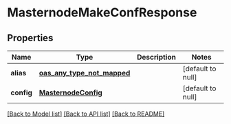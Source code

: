 # MasternodeMakeConfResponse
## Properties

| Name | Type | Description | Notes |
|------------ | ------------- | ------------- | -------------|
| **alias** | [**oas_any_type_not_mapped**](.md) |  | [default to null] |
| **config** | [**MasternodeConfig**](MasternodeConfig.md) |  | [default to null] |

[[Back to Model list]](../README.md#documentation-for-models) [[Back to API list]](../README.md#documentation-for-api-endpoints) [[Back to README]](../README.md)

